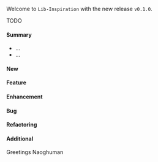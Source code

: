 Welcome to `Lib-Inspiration` with the new release `v0.1.0`.

TODO



#### Summary
* ...
* ...



#### New



#### Feature



#### Enhancement



#### Bug



#### Refactoring



#### Additional



Greetings
Naoghuman



[//]: # (Issues which will be integrated in this release)



[//]: # (Images)



[//]: # (Links)
